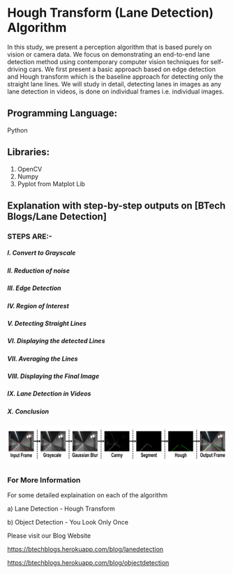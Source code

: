 # Hough Transform (Lane Detection) Algorithm
In this study, we present a perception algorithm that is based purely on vision or camera data. We focus on demonstrating an end-to-end lane detection method using contemporary computer vision techniques for self-driving cars. We first present a basic approach based on edge detection and Hough transform which is the baseline approach for detecting only the straight lane lines.
We will study in detail, detecting lanes in images as any lane detection in videos, is done on individual frames i.e. individual images.

## Programming Language: 
Python

## Libraries: 
1) OpenCV
2) Numpy
3) Pyplot from Matplot Lib

## Explanation with step-by-step outputs on [BTech Blogs/Lane Detection]


### STEPS ARE:-
 
##### I.	Convert to Grayscale

##### II.	Reduction of noise

##### III.	Edge Detection

##### IV.	Region of Interest

##### V.	Detecting Straight Lines

##### VI.	Displaying the detected Lines

##### VII.	Averaging the Lines

##### VIII.	Displaying the Final Image

##### IX.	Lane Detection in Videos
    
##### X.	Conclusion

![alt txt](1.png)

### For More Information
For some detailed explaination on each of the algorithm

a) Lane Detection - Hough Transform

b) Object Detection - You Look Only Once

Please visit our Blog Website

https://btechblogs.herokuapp.com/blog/lanedetection

https://btechblogs.herokuapp.com/blog/objectdetection

